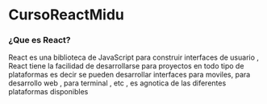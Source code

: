 # CursoReactMidu

### ¿Que es React?
React es una biblioteca de JavaScript para construir interfaces de usuario , React tiene la facilidad de desarrollarse para proyectos en todo tipo de plataformas es decir se pueden desarrollar interfaces para moviles, para desarrollo web , para terminal , etc , es agnotica de las diferentes plataformas disponibles
